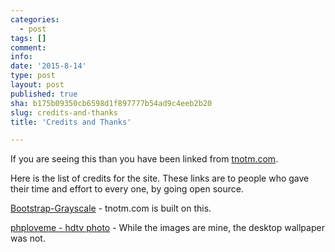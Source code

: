 ```yaml
---
categories:
  - post
tags: []
comment: 
info: 
date: '2015-8-14'
type: post
layout: post
published: true
sha: b175b09350cb6598d1f897777b54ad9c4eeb2b20
slug: credits-and-thanks
title: 'Credits and Thanks'

---
```

If you are seeing this than you have been linked from [tnotm.com][3].

Here is the list of credits for the site.  These links are to people who gave their time and effort to every one, by going open source.

[Bootstrap-Grayscale][1] - tnotm.com is built on this.

[phploveme - hdtv photo][2] - While the images are mine, the desktop wallpaper was not.

[1]:https://github.com/IronSummitMedia/startbootstrap-grayscale "bootstrap-grayscale"
[2]:https://www.flickr.com/photos/phploveme/4041895968 "great wallpaper image"
[3]:http://www.tnotm.com "TNOTM"